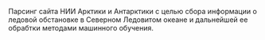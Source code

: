 Парсинг сайта НИИ Арктики и Антарктики с целью сбора информации о ледовой обстановке в Северном Ледовитом океане и дальнейшей ее обрабтки методами машинного обучения.
